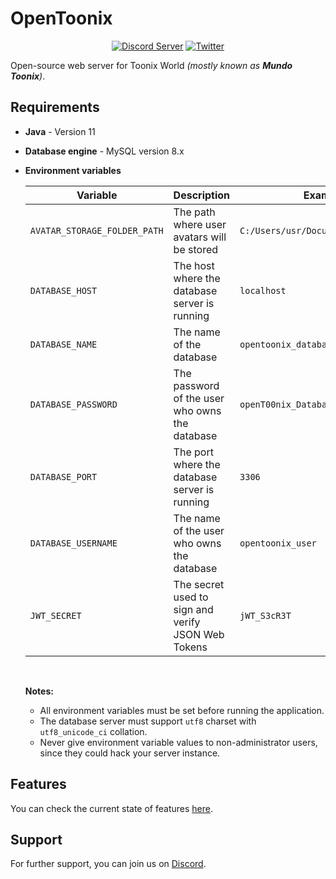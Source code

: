 # OpenToonix

<div align="center">

[![Discord Server](https://img.shields.io/badge/Discord-5865F2?style=for-the-badge&logo=discord&logoColor=white)](https://discord.gg/8ZWkyXnv4h)
[![Twitter](https://img.shields.io/badge/Twitter-1DA1F2?style=for-the-badge&logo=twitter&logoColor=white)](https://twitter.com/OpenToonix)

</div>

Open-source web server for Toonix World _(mostly known as **Mundo Toonix**)_.

## Requirements

- **Java** - Version 11

- **Database engine** - MySQL version 8.x

- **Environment variables**

    | Variable                     | Description                                        | Example                             |
    | ---------------------------- | -------------------------------------------------- | ----------------------------------- |
    | `AVATAR_STORAGE_FOLDER_PATH` | The path where user avatars will be stored         | `C:/Users/usr/Documents/OpenToonix` |
    | `DATABASE_HOST`              | The host where the database server is running      | `localhost`                         |
    | `DATABASE_NAME`              | The name of the database                           | `opentoonix_database`               |
    | `DATABASE_PASSWORD`          | The password of the user who owns the database     | `openT00nix_Database_paSsW0rd`      |
    | `DATABASE_PORT`              | The port where the database server is running      | `3306`                              |
    | `DATABASE_USERNAME`          | The name of the user who owns the database         | `opentoonix_user`                   |
    | `JWT_SECRET`                 | The secret used to sign and verify JSON Web Tokens | `jWT_S3cR3T`                        |

    <br>

    **Notes:**
    - All environment variables must be set before running the application.
    - The database server must support `utf8` charset with `utf8_unicode_ci` collation.
    - Never give environment variable values to non-administrator users, since they could hack your server instance.

## Features

You can check the current state of features [here](https://github.com/OpenToonix/OpenToonix-HTTP-Server/wiki/Features).

## Support

For further support, you can join us on [Discord](https://discord.gg/8ZWkyXnv4h).
